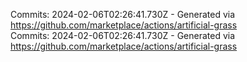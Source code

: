 Commits: 2024-02-06T02:26:41.730Z - Generated via https://github.com/marketplace/actions/artificial-grass
<br>
Commits: 2024-02-06T02:26:41.730Z - Generated via https://github.com/marketplace/actions/artificial-grass
<br>
